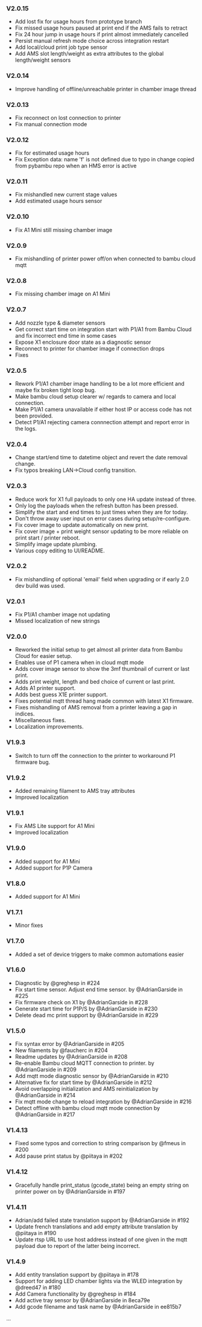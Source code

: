 ### V2.0.15
- Add lost fix for usage hours from prototype branch
- Fix missed usage hours paused at print end if the AMS fails to retract
- Fix 24 hour jump in usage hours if print almost immediately cancelled
- Persist manual refresh mode choice across integration restart
- Add local/cloud print job type sensor
- Add AMS slot length/weight as extra attributes to the global length/weight sensors

### V2.0.14
- Improve handling of offline/unreachable printer in chamber image thread

### V2.0.13
- Fix reconnect on lost connection to printer
- Fix manual connection mode

### V2.0.12
- Fix for estimated usage hours
- Fix Exception data: name 'f' is not defined due to typo in change copied from pybambu repo when an HMS error is active

### V2.0.11
- Fix mishandled new current stage values
- Add estimated usage hours sensor

### V2.0.10
- Fix A1 Mini still missing chamber image

### V2.0.9
- Fix mishandling of printer power off/on when connected to bambu cloud mqtt

### V2.0.8
- Fix missing chamber image on A1 Mini

### V2.0.7
- Add nozzle type & diameter sensors
- Get correct start time on integration start with P1/A1 from Bambu Cloud and fix incorrect end time in some cases
- Expose X1 enclosure door state as a diagnostic sensor
- Reconnect to printer for chamber image if connection drops
- Fixes

### V2.0.5
- Rework P1/A1 chamber image handling to be a lot more efficient and maybe fix broken tight loop bug.
- Make bambu cloud setup clearer w/ regards to camera and local connection.
- Make P1/A1 camera unavailable if either host IP or access code has not been provided.
- Detect P1/A1 rejecting camera connnection attempt and report error in the logs.

### V2.0.4
- Change start/end time to datetime object and revert the date removal change.
- Fix typos breaking LAN->Cloud config transition.

### V2.0.3
- Reduce work for X1 full payloads to only one HA update instead of three.
- Only log the payloads when the refresh button has been pressed.
- Simplify the start and end times to just times when they are for today.
- Don't throw away user input on error cases during setup/re-configure.
- Fix cover image to update automatically on new print.
- Fix cover image + print weight sensor updating to be more reliable on print start / printer reboot.
- Simplify image update plumbing.
- Various copy editing to UI/README.

### V2.0.2
- Fix mishandling of optional 'email' field when upgrading or if early 2.0 dev build was used.

### V2.0.1
- Fix P1/A1 chamber image not updating
- Missed localization of new strings

### V2.0.0
- Reworked the initial setup to get almost all printer data from Bambu Cloud for easier setup.
- Enables use of P1 camera when in cloud mqtt mode
- Adds cover image sensor to show the 3mf thumbnail of current or last print.
- Adds print weight, length and bed choice of current or last print.
- Adds A1 printer support.
- Adds best guess X1E printer support.
- Fixes potential mqtt thread hang made common with latest X1 firmware.
- Fixes mishandling of AMS removal from a printer leaving a gap in indices.
- Miscellaneous fixes.
- Localization improvements.

### V1.9.3
- Switch to turn off the connection to the printer to workaround P1 firmware bug.

### V1.9.2
- Added remaining filament to AMS tray attributes
- Improved localization

### V1.9.1
- Fix AMS Lite support for A1 Mini
- Improved localization

### V1.9.0
- Added support for A1 Mini
- Added support for P1P Camera

### V1.8.0
- Added support for A1 Mini

### V1.7.1
- Minor fixes

### V1.7.0
- Added a set of device triggers to make common automations easier

### V1.6.0
- Diagnostic by @greghesp in #224
- Fix start time sensor. Adjust end time sensor. by @AdrianGarside in #225
- Fix firmware check on X1 by @AdrianGarside in #228
- Generate start time for P1P/S by @AdrianGarside in #230
- Delete dead mc print support by @AdrianGarside in #229

### V1.5.0
- Fix syntax error by @AdrianGarside in #205
- New filaments by @faucherc in #204
- Readme updates by @AdrianGarside in #208
- Re-enable Bambu cloud MQTT connection to printer. by @AdrianGarside in #209
- Add mqtt mode diagnostic sensor by @AdrianGarside in #210
- Alternative fix for start time by @AdrianGarside in #212
- Avoid overlapping initialization and AMS reinitialization by @AdrianGarside in #214
- Fix mqtt mode change to reload integration by @AdrianGarside in #216
- Detect offline with bambu cloud mqtt mode connection by @AdrianGarside in #217

### V1.4.13
- Fixed some typos and correction to string comparison by @fmeus in #200
- Add pause print status by @piitaya in #202

### V1.4.12
- Gracefully handle print_status (gcode_state) being an empty string on printer power on by @AdrianGarside in #197

### V1.4.11
- Adrian/add failed state translation support by @AdrianGarside in #192
- Update french translations and add empty attribute translation by @piitaya in #190
- Update rtsp URL to use host address instead of one given in the mqtt payload due to report of the latter being incorrect.

### V1.4.9
- Add entity translation support by @piitaya in #178
- Support for adding LED chamber lights via the WLED integration by @dreed47 in #180
- Add Camera functionality by @greghesp in #184
- Add active tray sensor by @AdrianGarside in 8eca79e
- Add gcode filename and task name by @AdrianGarside in ee815b7

...
